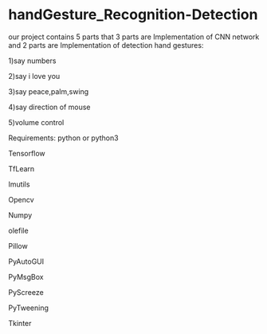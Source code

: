 # handGesture_Recognition-Detection
our project contains 5 parts that 3 parts are Implementation of CNN network and 2 parts are Implementation of detection hand gestures:

1)say numbers

2)say i love you

3)say peace,palm,swing

4)say direction of mouse

5)volume control


Requirements:
python or python3 

Tensorflow

TfLearn

Imutils

Opencv

Numpy

olefile

Pillow

PyAutoGUI

PyMsgBox

PyScreeze

PyTweening

Tkinter


